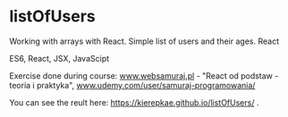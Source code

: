# listOfUsers
Working with arrays with React. Simple list of users and their ages. React


ES6, React, JSX, JavaScipt

Exercise done during course: www.websamuraj.pl - "React od podstaw - teoria i praktyka", www.udemy.com/user/samuraj-programowania/

You can see the reult here: https://kierepkae.github.io/listOfUsers/ .
